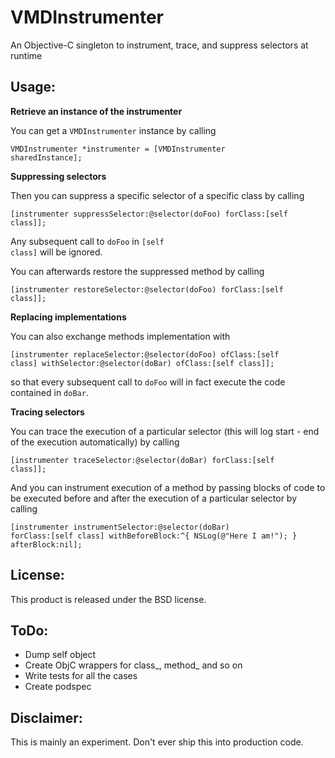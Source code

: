 VMDInstrumenter
==============

An Objective-C singleton to instrument, trace, and suppress selectors at runtime

Usage:
--------------

**Retrieve an instance of the instrumenter**

You can get a <code>VMDInstrumenter</code> instance by calling

<code>VMDInstrumenter *instrumenter = [VMDInstrumenter sharedInstance];</code>

**Suppressing selectors**

Then you can suppress a specific selector of a specific class by calling

<code>[instrumenter suppressSelector:@selector(doFoo) forClass:[self class]];</code>

Any subsequent call to <code>doFoo</code> in <code>[self class]</code> will be ignored.

You can afterwards restore the suppressed method by calling

<code>[instrumenter restoreSelector:@selector(doFoo) forClass:[self class]];</code>

**Replacing implementations**

You can also exchange methods implementation with

<code>[instrumenter replaceSelector:@selector(doFoo) ofClass:[self class] withSelector:@selector(doBar) ofClass:[self class]];</code>

so that every subsequent call to <code>doFoo</code> will in fact execute the code contained in <code>doBar</code>.

**Tracing selectors**

You can trace the execution of a particular selector (this will log start - end of the execution automatically) by calling

<code>[instrumenter traceSelector:@selector(doBar) forClass:[self class]];</code>

And you can instrument execution of a method by passing blocks of code to be executed before and after the execution of a particular selector by calling

<code>[instrumenter instrumentSelector:@selector(doBar) forClass:[self class] withBeforeBlock:^{
        NSLog(@"Here I am!");
    } afterBlock:nil];
</code>

License:
--------------
This product is released under the BSD license.

ToDo:
--------------
- Dump self object
- Create ObjC wrappers for class_, method_ and so on
- Write tests for all the cases
- Create podspec

Disclaimer:
--------------
This is mainly an experiment. Don't ever ship this into production code.